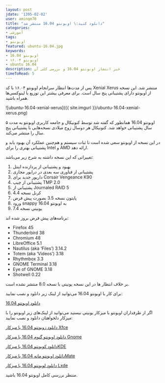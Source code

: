 ```yaml
---
layout: post
jdate: '1395-02-02'
user: aminqm70
title: "دانلود کنید:\ اوبونتو 16.04 منتشر شد"
categories:
- آموزشی
tags:
- اوبونتو
featured: ubuntu-16.04.jpg
keywords:
- اوبونتو 16.04
- اوبونتو ۱۶.۰۴
- ubuntu 16.04
description: خبر انتشار اوبونتو 16.04 و بررسی کلی آن
timeToRead: 5
---
```


پس از مدت‌ها انتظار سر‌انجام اوبونتو ۱۶.۰۴ با کد Xenial Xerus منتشر شد. این نسخه از اوبونتو دارای پشتیبانی پنج سال است. برای معرفی بیشتر این توزیع با لینوکسی‌ها همراه باشید.

![ubuntu-16.04-xenial-xerus]({{ site.imgurl }}/ubuntu-16.04-xenial-xerus.png)

اوبونتو 16.04 همانطور که گفته شد توسط کنونیکال و جامعه کاربری اوبونتو به مدت ۵ سال پشتیبانی خواهد شد. کنونیکال هر دوسال زوج میلادی نسخه‌هایی با پشتیبانی پنج سال را منتشر می‌کند.

در این نسخه از اوبونتو سعی شده است تا ثبات سیستم و هم‌چنین عملکرد آن بهبود یابد و پشتیبانی بهتری را برای Intel و AMD ارائه دهد.

تغییراتی که این نسخه داشته به شرح زیر می‌باشد:

1.  بهبود و پشتیبانی از پردازنده اینتل
2.  پشتیبانی از فناوری سه بعدی در درایور مجازی
3.  داریور جدید برای Corsair Vengeance K90
4.  پشتیبانی از چیپ TMP 2.0
5.  پشتیبانی از Journaled RAID 5
6.  کرنل نسخه 4.4
7.  پایتون نسخه 3.5 بصورت پیش فرض
8.  ورود snappy به اوبونتو 16.04
9.  یونیتی نسخه 7.4

برنامه‌های پیش فرض بروز شده اند:

*   Firefox 45
*   Thunderbird 38
*   Chromium 48
*   LibreOffice 5.1
*   Nautilus (aka ‘Files’) 3.14.2
*   Totem (aka ‘Videos’) 3.18
*   Rhythmbox 3.3
*   GNOME Terminal 3.18
*   Eye of GNOME 3.18
*   Shotwell 0.22

بر خلاف انتظار ها در این نسخه یونیتی با نسخه 8.0 منتشر نشده است.

برای کار با اوبونتو 16.04 می‌توانید از لینک زیر دانلود و نصب نمایید:

[دانلود اوبونتو 16.04](http://releases.ubuntu.com/16.04/)

اگر از طرفداران اوبونتو با میزکار یونیتی نیستید می‌توانید از لینک‌های زیر اوبونتو را با میزکار دلخواهتان دانلود و نصب نمایید:

[دانلود زوبونتو 16.04 با میزکار Xfce](http://cdimage.ubuntu.com/xubuntu/releases/16.04/release/)

[دانلود اوبونتو گنوم 16.04 با میزکار Gnome](http://cdimage.ubuntu.com/ubuntu-gnome/releases/16.04/release/)

[دانلود کوبونتو 16.04 با میزکارKDE](http://cdimage.ubuntu.com/kubuntu/releases/16.04/release/)

[دانلود اوبونتو مانه 16.04 با میزکارMate](http://cdimage.ubuntu.com/ubuntu-mate/releases/16.04/release/)

[دانلود لوبونتو 16.04 با میزکار Lxde](http://cdimage.ubuntu.com/lubuntu/releases/16.04/release/)

منتظر بررسی کامل اوبونتو 16.04 باشید.